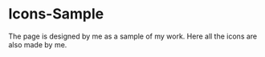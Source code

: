 # Icons-Sample
The page is designed by me as a sample of my work. Here all the icons are also made by me.
